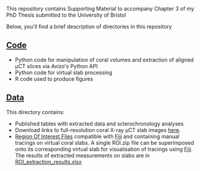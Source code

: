 This repository contains Supporting Material to accompany Chapter 3 of my PhD Thesis submitted to the University of Bristol 

Below, you'll find a brief description of directories in this repository

## [Code](https://github.com/LeoBertiniNHM/Coral_microCT_Sclerochronology/blob/2b82ff0835711e7c3a4ec4dd7a53908ea392d6b5/Avizo_API_Code)
- Python code for manipulation of coral volumes and extraction of aligned µCT slices via Avizo's Python API 
- Python code for virtual slab processing
- R code used to produce figures 


## [Data](https://github.com/LeoBertiniNHM/Coral_microCT_Sclerochronology/blob/03bb3881882dc6e546053cab3cc5824431510c40/Data)
This directory contains:
- Published tables with extracted data and sclerochronology analyses 
- Download links to full-resolution coral X-ray µCT slab images [here]("").
- [Region Of Interest Files](https://github.com/LeoBertiniNHM/Coral_microCT_Sclerochronology/blob/49c31ce2b92c22c6d27dd5dc55d10a2b37e735d1/Data/Coral_ROIS.zip) compatible with [Fiji](https://imagej.net/software/fiji/) and containing manual tracings on virtual coral slabs. A single ROI.zip file can be superimposed onto its corresponding virtual slab for visualisation of tracings using [Fiji](https://imagej.net/software/fiji/). The results of extracted measurements on slabs are in [ROI_extraction_results.xlsx](https://github.com/LeoBertiniNHM/Coral_microCT_Sclerochronology/blob/2b82ff0835711e7c3a4ec4dd7a53908ea392d6b5/Data/ROI_extraction_results.xlsx) 




